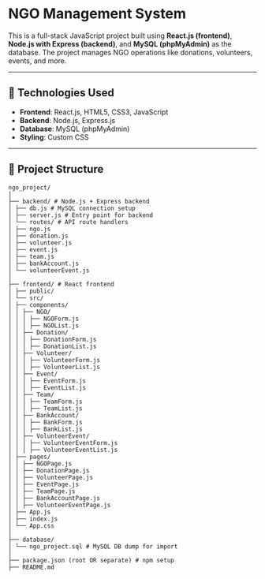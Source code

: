 
# NGO Management System

This is a full-stack JavaScript project built using **React.js (frontend)**, **Node.js with Express (backend)**, and **MySQL (phpMyAdmin)** as the database. The project manages NGO operations like donations, volunteers, events, and more.

---

## 🔧 Technologies Used

* **Frontend**: React.js, HTML5, CSS3, JavaScript
* **Backend**: Node.js, Express.js
* **Database**: MySQL (phpMyAdmin)
* **Styling**: Custom CSS

---

## 📁 Project Structure

```
ngo_project/
│
├── backend/ # Node.js + Express backend
│ ├── db.js # MySQL connection setup
│ ├── server.js # Entry point for backend
│ └── routes/ # API route handlers
│ ├── ngo.js
│ ├── donation.js
│ ├── volunteer.js
│ ├── event.js
│ ├── team.js
│ ├── bankAccount.js
│ └── volunteerEvent.js
│
├── frontend/ # React frontend
│ ├── public/
│ └── src/
│ ├── components/
│ │ ├── NGO/
│ │ │ ├── NGOForm.js
│ │ │ ├── NGOList.js
│ │ ├── Donation/
│ │ │ ├── DonationForm.js
│ │ │ ├── DonationList.js
│ │ ├── Volunteer/
│ │ │ ├── VolunteerForm.js
│ │ │ ├── VolunteerList.js
│ │ ├── Event/
│ │ │ ├── EventForm.js
│ │ │ ├── EventList.js
│ │ ├── Team/
│ │ │ ├── TeamForm.js
│ │ │ ├── TeamList.js
│ │ ├── BankAccount/
│ │ │ ├── BankForm.js
│ │ │ ├── BankList.js
│ │ ├── VolunteerEvent/
│ │ │ ├── VolunteerEventForm.js
│ │ │ ├── VolunteerEventList.js
│ ├── pages/
│ │ ├── NGOPage.js
│ │ ├── DonationPage.js
│ │ ├── VolunteerPage.js
│ │ ├── EventPage.js
│ │ ├── TeamPage.js
│ │ ├── BankAccountPage.js
│ │ ├── VolunteerEventPage.js
│ ├── App.js
│ ├── index.js
│ └── App.css
│
├── database/
│ └── ngo_project.sql # MySQL DB dump for import
│
├── package.json (root OR separate) # npm setup
├── README.md
```



